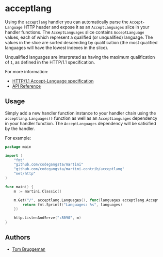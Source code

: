 # acceptlang
Using the `acceptlang` handler you can automatically parse the `Accept-Language` HTTP header and expose it as an `AcceptLanguages` slice in your handler functions. The `AcceptLanguages` slice contains `AcceptLanguage` values, each of which represent a qualified (or unqualified) language. The values in the slice are sorted descending by qualification (the most qualified languages will have the lowest indexes in the slice).

Unqualified languages are interpreted as having the maximum qualification of `1`, as defined in the HTTP/1.1 specification.

For more information:
* [HTTP/1.1 Accept-Language specification](http://www.w3.org/Protocols/rfc2616/rfc2616-sec14.html#sec14.4) 
* [API Reference](http://godoc.org/github.com/martini-contrib/acceptlang)

## Usage
Simply add a new handler function instance to your handler chain using the `acceptlang.Languages()` function as well as an `AcceptLanguages` dependency in your handler function. The `AcceptLanguages` dependency will be satisified by the handler.

For example:

```go
package main

import (
	"fmt"
	"github.com/codegangsta/martini"
	"github.com/codegangsta/martini-contrib/acceptlang"
	"net/http"
)

func main() {
	m := martini.Classic()

	m.Get("/", acceptlang.Languages(), func(languages acceptlang.AcceptLanguages) string {
		return fmt.Sprintf("Languages: %s", languages)
	})

	http.ListenAndServe(":8090", m)
}
```

## Authors
* [Tom Bruggeman](http://github.com/tmbrggmn)
